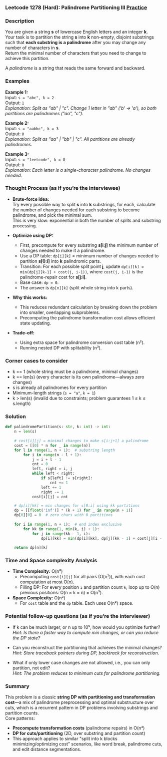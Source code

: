 ### Leetcode 1278 (Hard): Palindrome Partitioning III [Practice](https://leetcode.com/problems/palindrome-partitioning-iii)

### Description  
You are given a string **s** of lowercase English letters and an integer **k**.  
Your task is to partition the string **s** into **k** non-empty, disjoint substrings such that **each substring is a palindrome** after you may change any number of characters in **s**.  
Return the minimal number of characters that you need to change to achieve this partition.

A *palindrome* is a string that reads the same forward and backward.

### Examples  

**Example 1:**  
Input: `s = "abc", k = 2`  
Output: `1`  
*Explanation: Split as "ab" | "c". Change 1 letter in "ab" ('b' → 'a'), so both partitions are palindromes ("aa", "c").*

**Example 2:**  
Input: `s = "aabbc", k = 3`  
Output: `0`  
*Explanation: Split as "aa" | "bb" | "c". All partitions are already palindromes.*

**Example 3:**  
Input: `s = "leetcode", k = 8`  
Output: `0`  
*Explanation: Each letter is a single-character palindrome. No changes needed.*

### Thought Process (as if you’re the interviewee)  
- **Brute-force idea:**  
  Try every possible way to split **s** into **k** substrings, for each, calculate the number of changes needed for each substring to become palindrome, and pick the minimal sum.  
  This is very slow: exponential in both the number of splits and substring processing.

- **Optimize using DP:**  
  - First, precompute for every substring **s[i:j]** the minimum number of changes needed to make it a palindrome.  
  - Use a DP table: `dp[i][k]` = minimum number of changes needed to partition **s[0:i]** into **k** palindromic parts.  
  - Transition: For each possible split point **j**, update `dp[i][k] = min(dp[j][k-1] + cost(j, i-1))`, where `cost(j, i-1)` is the palindrome-repair cost for **s[j:i]**.
  - Base case: `dp = 0`.  
  - The answer is `dp[n][k]` (split whole string into k parts).

- **Why this works:**  
  - This reduces redundant calculation by breaking down the problem into smaller, overlapping subproblems.
  - Precomputing the palindrome transformation cost allows efficient state updating.

- **Trade-off:**  
  - Using extra space for palindrome conversion cost table (n²).
  - Running nested DP with splitability (n³).

### Corner cases to consider  
- k == 1 (whole string must be a palindrome, minimal changes)
- k == len(s) (every character is its own palindrome—always zero changes)
- s is already all palindromes for every partition
- Minimum-length strings (`s = "a"`, `k = 1`)
- k > len(s) (invalid due to constraints; problem guarantees 1 ≤ k ≤ s.length)

### Solution

```python
def palindromePartition(s: str, k: int) -> int:
    n = len(s)
    
    # cost[i][j] = minimal changes to make s[i:j+1] a palindrome
    cost = [[0] * n for _ in range(n)]
    for l in range(1, n + 1):  # substring length
        for i in range(n - l + 1):
            j = i + l - 1
            cnt = 0
            left, right = i, j
            while left < right:
                if s[left] != s[right]:
                    cnt += 1
                left += 1
                right -= 1
            cost[i][j] = cnt

    # dp[i][kk] = min changes for s[0:i] using kk partitions
    dp = [[float('inf')] * (k + 1) for _ in range(n + 1)]
    dp[0][0] = 0  # zero chars with 0 partitions
    
    for i in range(1, n + 1):  # end index exclusive
        for kk in range(1, min(k, i) + 1):
            for j in range(kk - 1, i):
                dp[i][kk] = min(dp[i][kk], dp[j][kk - 1] + cost[j][i - 1])
    
    return dp[n][k]
```

### Time and Space complexity Analysis  

- **Time Complexity:** O(n³)  
  - Precomputing `cost[i][j]` for all pairs (O(n²)), with each cost computation at most O(n).
  - Filling DP: For every position `i` and partition count `k`, loop up to O(n) previous positions: O(n × k × n) = O(n³).
- **Space Complexity:** O(n²)  
  - For `cost` table and the `dp` table. Each uses O(n²) space.

### Potential follow-up questions (as if you’re the interviewer)  

- If k can be much larger, or n up to 10⁵, how would you optimize further?  
  *Hint: Is there a faster way to compute min changes, or can you reduce the DP state?*

- Can you reconstruct the partitioning that achieves the minimal changes?  
  *Hint: Store traceback pointers during DP, backtrack for reconstruction.*

- What if only lower case changes are not allowed, i.e., you can only partition, not edit?  
  *Hint: The problem reduces to minimum cuts for palindrome partitioning.*

### Summary
This problem is a classic **string DP with partitioning and transformation cost**—a mix of palindrome preprocessing and optimal substructure over cuts, which is a recurrent pattern in DP problems involving substrings and partition counts.  
Core patterns:  
- **Precompute transformation costs** (palindrome repairs) in O(n²)
- **DP for cuts/partitioning** (2D, over substring and partition count)
- This approach applies to similar "split into k blocks minimizing/optimizing cost" scenarios, like word break, palindrome cuts, and edit distance segmentations.